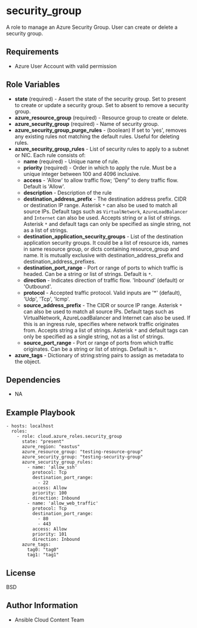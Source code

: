 security_group
==============

A role to manage an Azure Security Group. User can create or delete a security group.

Requirements
------------

* Azure User Account with valid permission

Role Variables
--------------

* **state** (required) - Assert the state of the security group. Set to present to create or update a security group. Set to absent to remove a security group.
* **azure_resource_group** (required) - Resource group to create or delete.
* **azure_security_group** (required) - Name of security group.
* **azure_security_group_purge_rules** - (boolean) If set to 'yes', removes any existing rules not matching the default rules. Useful for deleting rules.
* **azure_security_group_rules** - List of security rules to apply to a subnet or NIC. Each rule consists of:
  - **name** (required) - Unique name of rule.
  - **priority** (required) - Order in which to apply the rule. Must be a unique integer between 100 and 4096 inclusive.
  - **access** - 'Allow' to allow traffic flow; 'Deny" to deny traffic flow. Default is 'Allow'.
  - **description** - Description of the rule
  - **destination_address_prefix** - The destination address prefix. CIDR or destination IP range. Asterisk `*` can also be used to match all source IPs. Default tags such as `VirtualNetwork`, `AzureLoadBalancer` and `Internet` can also be used. Accepts string or a list of strings. Asterisk `*` and default tags can only be specified as single string, not as a list of strings.
  - **destination_application_security_groups** - List of the destination application security groups. It could be a list of resource ids, names in same resource group, or dicts containing resource_group and name. It is mutually exclusive with destination_address_prefix and destination_address_prefixes.
  - **destination_port_range** - Port or range of ports to which traffic is headed. Can be a string or list of strings. Default is `*`.
  - **direction** - Indicates direction of traffic flow. 'Inbound' (default) or 'Outbound'.
  - **protocol** - Accepted traffic protocol. Valid inputs are '*' (default), 'Udp', 'Tcp', 'Icmp'.
  - **source_address_prefix** - The CIDR or source IP range. Asterisk `*` can also be used to match all source IPs. Default tags such as VirtualNetwork, AzureLoadBalancer and Internet can also be used. If this is an ingress rule, specifies where network traffic originates from. Accepts string a list of strings. Asterisk `*` and default tags can only be specified as a single string, not as a list of strings.
  - **source_port_range** - Port or range of ports from which traffic originates. Can be a string or list of strings. Default is `*`.
* **azure_tags** - Dictionary of string:string pairs to assign as metadata to the object.

Dependencies
------------

- NA

Example Playbook
----------------

    - hosts: localhost
      roles:
        - role: cloud.azure_roles.security_group
          state: "present"
          azure_region: "eastus"
          azure_resource_group: "testing-resource-group"
          azure_security_group: "testing-security-group" 
          azure_security_group_rules:
            - name: 'allow_ssh'
              protocol: Tcp
              destination_port_range:
                - 22
              access: Allow
              priority: 100
              direction: Inbound
            - name: 'allow_web_traffic'
              protocol: Tcp
              destination_port_range:
                - 80
                - 443
              access: Allow
              priority: 101
              direction: Inbound   
          azure_tags:
            tag0: "tag0"
            tag1: "tag1"    
           

License
-------

BSD

Author Information
------------------

- Ansible Cloud Content Team